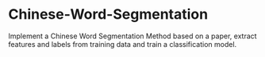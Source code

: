 # Chinese-Word-Segmentation
Implement a Chinese Word Segmentation Method based on a paper, extract features and labels from training data and train a classification model.
